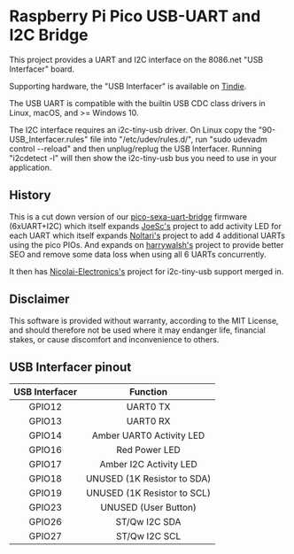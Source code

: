 Raspberry Pi Pico USB-UART and I2C Bridge
=================================
This project provides a UART and I2C interface on the 8086.net "USB Interfacer" board.

Supporting hardware, the "USB Interfacer" is available on [Tindie](https://www.tindie.com/products/36879/).

The USB UART is compatible with the builtin USB CDC class drivers in Linux, macOS, and >= Windows 10.

The I2C interface requires an i2c-tiny-usb driver. On Linux copy the "90-USB_Interfacer.rules" file into "/etc/udev/rules.d/", run "sudo udevadm control --reload" and then unplug/replug the USB Interfacer. Running "i2cdetect -l" will then show the i2c-tiny-usb bus you need to use in your application.

History
----------

This is a cut down version of our [pico-sexa-uart-bridge](https://github.com/8086net/pico-sexa-uart-bridge) firmware (6xUART+I2C) which itself expands [JoeSc's](https://github.com/JoeSc/pico-sexa-uart-bridge) project to add activity LED for each UART which itself expands [Noltari's](https://github.com/Noltari/pico-uart-bridge) project to add 4 additional UARTs using the pico PIOs. And expands on [harrywalsh's](https://github.com/harrywalsh/pico-hw_and_pio-uart-gridge) project to provide better SEO and remove some data loss when using all 6 UARTs concurrently.

It then has [Nicolai-Electronics's](https://github.com/Nicolai-Electronics/rp2040-i2c-interface) project for i2c-tiny-usb support merged in.

Disclaimer
----------

This software is provided without warranty, according to the MIT License, and should therefore not be used where it may endanger life, financial stakes, or cause discomfort and inconvenience to others.

USB Interfacer pinout
------------------------

| USB Interfacer | Function |
|:----------------------:|:--------:|
| GPIO12          | UART0 TX |
| GPIO13          | UART0 RX |
| GPIO14          | Amber UART0 Activity LED |
| GPIO16          | Red Power LED |
| GPIO17          | Amber I2C Activity LED |
| GPIO18          | UNUSED (1K Resistor to SDA) |
| GPIO19          | UNUSED (1K Resistor to SCL) |
| GPIO23          | UNUSED (User Button) |
| GPIO26          | ST/Qw I2C SDA |
| GPIO27          | ST/Qw I2C SCL |
